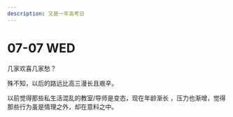 ```yaml
---
description: 又是一年高考日
---
```


# 07-07 WED

几家欢喜几家愁？

殊不知，以后的路远比高三漫长且艰辛。

以前觉得那些私生活混乱的教室/导师是变态，现在年龄渐长 ，压力也渐增，觉得那些行为虽是情理之外，却在意料之中。

